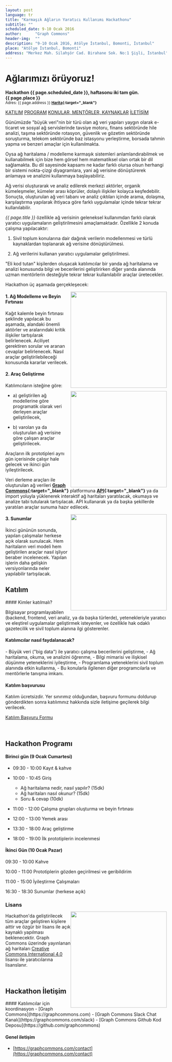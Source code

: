 ```yaml
---
layout: post
language: tr
title: "Karmaşık Ağların Yaratıcı Kullanımı Hackathonu"
subtitle: ""
scheduled_date: 9-10 Ocak 2016
author:      "Graph Commons"
header-img:  ""
description: "9-10 Ocak 2016, Atölye İstanbul, Bomonti, İstanbul"
place: "Atölye İstanbul, Bomonti"
address: "Merkez Mah. Silahşör Cad. Birahane Sok. No:1 Şişli, İstanbul"
---
```

<!-- [English](/hackathons/2015/08/21/istanbul-yapisal-gazetecilik-en) -->

# Ağlarımızı örüyoruz!

**Hackathon {{ page.scheduled_date }}, haftasonu iki tam gün.**
<br>
**{{ page.place }}**
<br>
<small>
Adres: {{ page.address }} **[Harita](http://atolyeistanbul.co/iletisim/){:target="_blank"}**
</small>

<a href="#katilim" class="btn btn-default">KATILIM</a>
<a href="#program" class="btn btn-default">PROGRAM</a>
<a href="#konular-mentorler-kaynaklar" class="btn btn-default">KONULAR, MENTÖRLER, KAYNAKLAR</a>
<a href="#iletisim" class="btn btn-default">İLETİŞİM</a>

Günümüzde "büyük veri"nin bir türü olan ağ veri yapıları yaygın olarak e-ticaret ve sosyal ağ servislerinde tavsiye motoru, finans sektöründe hile analizi, taşıma sektöründe rotasyon, güvenlik ve gözetim sektöründe soruşturma, telekom sektöründe baz istasyonu yerleştirme, borsada tahmin yapma ve benzeri amaçlar için kullanılmakta.

Oysa ağ haritalama / modelleme karmaşık sistemleri anlamlandırabilmek ve kullanabilmek için bize hem görsel hem matematiksel olan ortak bir dil sağlamakta. Bu dil sayesinde kapsamı ne kadar farklı olursa olsun herhangi bir sistemi nokta-çizgi diyagramlara, yani ağ verisine dönüştürerek anlamaya ve analizini kullanmaya başlayabiliriz.

Ağ verisi oluşturarak ve analiz edilerek merkezi aktörler, organik kümeleşmeler, kümeler arası köprüler, dolaylı ilişkiler kolayca keşfedebilir. Sonuçta, oluşturulan ağ veri tabanı ve analiz çıktıları içinde arama, dolaşma, karşılaştırma yapılarak ihtiyaca göre farklı uygulamalar içinde tekrar tekrar kullanılabilir.

*{{ page.title }}* özellikle ağ verisinin geleneksel kullanımdan farklı olarak yaratıcı uygulamaların geliştirilmesini amaçlamaktadır. Özellikle 2 konuda çalışma yapılacaktır:

1. Sivil toplum konularına dair dağınık verilerin modellenmesi ve türlü kaynaklardan toplanarak ağ verisine dönüştürülmesi.

2. Ağ verilerini kullanan yaratıcı uygulamalar geliştirilmesi.

"Eli kod tutan" kişilerden oluşacak katılımcılar bir yanda ağ haritalama ve analizi konusunda bilgi ve becerilerini geliştirirken diğer yanda alanında uzman mentörlerin desteğiyle tekrar tekrar kullanılabilir araçlar üretecekler.

Hackathon üç aşamada gerçekleşecek:

<img style="float:right; width:300px" src="http://blog.graphcommons.com/wp-content/uploads/2014/12/graphcommons-collaborative-mapping.png">

#### 1. Ağ Modelleme ve Beyin Fırtınası

Kağıt kalemle beyin fırtınası şeklinde yapılacak bu aşamada, alandaki önemli aktörler ve aralarındaki kritik ilişkiler tartışılarak belirlenecek. Aciliyet gerektiren sorular ve aranan cevaplar belirlenecek. Nasıl araçlar geliştirilebileceği konusunda kararlar verilecek.

<img style="float:right; width:300px; margin-top:10px;" src="http://blog.graphcommons.com/wp-content/uploads/2015/08/graph-json-structure.png">

#### 2. Araç Geliştirme

Katılımcıların isteğine göre:

- a) geliştirilen ağ modellerine göre programatik olarak veri derleyen araçlar geliştirilecek,

- b) varolan ya da oluşturulan ağ verisine göre çalışan araçlar geliştirilecek.

Araçların ilk prototipleri aynı gün içerisinde çalışır hale gelecek ve ikinci gün iyileştirilecek.

Veri derleme araçları ile oluşturulan ağ verileri **[Graph Commons](https://graphcommons.com){:target="_blank"}** platformuna **[API](https://graphcommons.com/dev){:target="_blank"}** ya da import yoluyla yüklenerek interaktif ağ haritaları yaratılacak, okumaya ve analize tabi tutularak tartışılacak. API kullanarak ya da başka şekillerde yaratılan araçlar sunuma hazır edilecek.

<img style="float:right; width:300px;" src="http://blog.graphcommons.com/wp-content/uploads/2015/08/graphcommons-mapping-analysis.png">

#### 3. Sunumlar

İkinci gününün sonunda, yapılan çalışmalar herkese açık olarak sunulacak. Hem haritaların veri modeli hem geliştirilen araçlar nasıl işliyor beraber incelenecek. Yapılan işlerin daha gelişkin versiyonlarında neler yapılabilir tartışılacak.


<a name="katilim"></a>

## Katılım
<p/>
#### Kimler katılmalı?

Bilgisayar programlayabilen (backend, frontend, veri analiz, ya da başka türlerde), yetenekleriyle yaratıcı ve eleştirel uygulamalar geliştirmek isteyenler, ve özellikle hak odaklı gazetecilik ve sivil toplum alanına ilgi gösterenler.

#### Katılımcılar nasıl faydalanacak?
<p/>
- Büyük veri ("big data") ile yaratıcı çalışma becerilerini geliştirme,
- Ağ haritalama, okuma, ve analizini öğrenme,
- Bilgi mimarisi ve ilişkisel düşünme yeteneklerini iyileştirme,
- Programlama yeteneklerini sivil toplum alanında etkin kullanma,
- Bu konularla ilgilenen diğer programcılarla ve mentörlerle tanışma imkanı.
<p/>

#### Katılım başvurusu

Katılım ücretsizdir. Yer sınırımız olduğundan, başvuru formunu doldurup gönderdikten sonra katılımınız hakkında sizle iletişime geçilerek bilgi verilecek.

<a class="btn btn-primary" href="https://docs.google.com/forms/d/1hs11dAkdyhzZny5y8R1XV8ou5YvfEtai0USCXBjDGV8/viewform">Katılım Başvuru Formu</a>

<br>
<a name="program"></a>

## Hackathon Programı

<p/>

#### Birinci gün (9 Ocak Cumartesi)

- 09:30 - 10:00 Kayıt & kahve

- 10:00 - 10:45 Giriş
    - Ağ haritalama nedir, nasıl yapılır? (15dk)
    - Ağ haritaları nasıl okunur? (15dk)
    - Soru & cevap (10dk)

- 11:00 - 12:00 Çalışma grupları oluşturma ve beyin fırtınası

- 12:00 - 13:00 Yemek arası

- 13:30 - 18:00 Araç geliştirme

- 18:00 - 19:00 İlk prototiplerin incelenmesi

<p/>

#### İkinci Gün (10 Ocak Pazar)

09:30 - 10:00 Kahve

10:00 - 11:00 Prototiplerin gözden geçirilmesi ve geribildirim

11:00 - 15:00 İyileştirme Çalışmaları

16:30 - 18:30 Sunumlar (herkese açık)


<!-- <br>
<a name="konular-mentorler-kaynaklar"></a>

## Konular, Mentörler, Veri Kaynakları

Aşağıda listelenen konularda uzman mentörler hangi aktörler önemli, hangi özelliklere bakmalı, hangi ilişkiler daha kritik, bu konularda modelleme yaparken yardımcı olacaklar.

Veri toplanacak kaynaklar düz metin (haber, rapor, bildiri), yarı yapısal (HTML tablo, wiki), ya da tam yapısal (API, veritabanı) olabilir. Düz metin ve yarı yapısal kaynaklar için "[scrape](https://en.wikipedia.org/wiki/Web_scraping)" yöntemiyle, API ve açık veritabanları için programatik sorgulama ile veri derlenebilir. Ayrıca var olan Excel/Spreadsheet dosyaları yeniden düzenlenerek kullanışlı hale getirilebilir.

Aşağıdaki konularda bildiğiniz veri kaynakları önerilerinizi **workshop@graphcommons.com** adresine gönderebilirsiniz.

<a name="kent"></a>

### Ekoloji ve Kent Hakkı

Devlet kurumları ile şirketler arasında müşterek varlıklarımızı elimizden alan ne tür ortaklıklar kuruluyor? **İhale imtiyazlarından yararlananlar** (21b pazarlık usülü, ÇED'den muafiyet, İmar planı değişikliği vb.) şirketler hangileri, bu **imtiyazları sağlayan kamu kurumları** hangileri?

Gıda alanında organik ürün üreticileri aslında mülksüzleştiren ağlarda yer alan firmalardan mıdır? Ana gıda markaları, **süpermarket zincirlerinin sahiplik ilişkileri** nasıldır? Gıda piyasasının diğer piyasalarla ilişkilerini gösterebilir miyiz?

Çevre ve Şehircilik Bakanlığı sitesindeki duyurulardan mahalleleri ilgilendiren riskli alan, rezerv alan ilanları, kentsel dönüşüm projeleri, plan tadilatları, plan ilanları ve ihaleleri bilgilerini çıkarıp düzenli olarak güncellenen bir **mahalleler birliği ağ haritası** oluşturulabilir mi?

**TOKİ Projeleri - Yüklenici Firma - Proje konut** ilişkisine bakılarak proje konut dairelerin büyüklüğü gösterebilir. Birçok yüklenici firma aslında tek bir firmaya ait olabiliyor. Bu örüntüleri nasıl görünür kılabiliriz?

##### Mentörler

- [Elif İnce](https://twitter.com/elifince), Gazeteci, Ekoloji Kolektifi
- [Yaşar Adanalı](https://twitter.com/ysrdnl), Mutlu Kent
- [Bengi Akbulut](https://independent.academia.edu/BengiAkbulut), Ekoloji Kolektifi
- [İmre Azem](https://vimeo.com/user28727396), Film direktörü

##### Kaynaklar

- [İMECE](http://www.toplumunsehircilikhareketi.org)
- [Ekoloji Kolektifi](http://www.ekolojikolektifi.org)
- [Mutlu Kent](https://mutlukent.wordpress.com)
- [kuzeyormanlari.org](http://www.kuzeyormanlari.org)
- [mulksuzlestirme.org](http://mulksuzlestirme.org)
- ÇEB'in illere özel yaptığı duyurular, örn [Giresun ](http://www.csb.gov.tr/iller/giresun/index.php?Sayfa=duyuruliste), [Tunceli](http://www.csb.gov.tr/iller/tunceli/index.php?Sayfa=duyuruliste), [Erzincan](http://www.csb.gov.tr/iller/erzincan/index.php?Sayfa=duyuruliste)
- [EKAP ihale arama motoru ](https://ekap.kik.gov.tr)
- [mahallelerbirligi.org](http://mahallelerbirligi.org)
- [kentteadalet.org](http://kentteadalet.org)
- [TOKİ İhale tarihleri](http://toki.gov.tr/ihale-tarihleri)
- [direncevre.org](http://www.direncevre.org)
- [karaatlas.org](http://www.karaatlas.org)
- [http://bianet.org/bianet/cevre](http://bianet.org/bianet/cevre)
- [http://bianet.org/bianet/kent](http://bianet.org/bianet/kent)
- [Milliyet arşiv sayfası](http://gazetearsivi.milliyet.com.tr/)ndan "gecekondu" ile ilgili tüm haberlerler çekilip, yıllara göre ilişkilendirilebilir.

<a name="internet"></a>

### İnternet ve İfade Özgürlüğü

**Kitlesel gözetim** araçları, türleri, üreten şirketler, satın alan devlet kurumları, destekleyen uluslararası konsorsiyumlar nelerdir, bu gözetim teknolojileri nasıl kullanılmaktadır? Bu bağlamda yerel ve uluslarlararası kurum, birey, devlet arası mevcut ilişkiler nasıl düzenlenebilir?

Mahremiyet nasıl korunur? Sağlıktan sosyal medyaya ne tür **kişisel verilerin gizliliği** sağlanmalıdır? Hangi firmalar ve kurumlar şu anda kişisel verileri toplamakta ve kullanmakta? **Unutulma hakkının çerçevesi** nasıl çizilmelidir? "Benim saklayacak hiçbirşeyim yok", "beni kim niye gözetlesin ki" gibi pasif argümanlar ile daimi gözetim altında kalmayı kabullenmek nasıl sorunlara yol açmaktadır?

**İnternet sansürü** içinde BTK, RTÜK vb devlet kurumlarının ve ISP'lerin rolleri ve ilişkileri nelerdir? 5651 kanun maddeleri hangi sansürleri nasıl bağlamaktadır?

**Alternatif medya** hangi ilişikilerle sürdürülebilir hale gelebilir? Yurttaş gazeteciliği, kitlesel fonlama, paylaşım ekonomisi, hibe fon desteği, medyalar arası dayanışma gibi modeller hali hazırda alternatif medya için nasıl işlemektedir?

**Sosyal medyada nefret söylemi ve troller** nasıl organize oluyor, nasıl yayılıyor, nasıl etki ediyor?

**Şeylerin İnterneti (Internet of things)** alanında oluşturulan konsorsiyumlar nasıl Silikon Vadisi startupları ile kent yönetimlerini, silah üreticilerini, ve Suudi Arabistan krallığını bir araya getirebiliyor?

##### Mentörler

- [Aslı Telli Aydemir](https://twitter.com/aslitelli), Alternatif Bilişim Derneği, İstanbul Şehir Üniversitesi
- [Işık Mater](https://twitter.com/isik5), Alternatif Bilişim Derneği
- [Ahmet Sabancı](https://twitter.com/ahmetasabanci), Alternatif Bilişim Derneği, Jiyan

##### Kaynaklar
- [5651 nolu İnternet kanunu](https://www.tbmm.gov.tr/kanunlar/k5651.html)
- [https://alternatifbilisim.org](https://alternatifbilisim.org)
- [Internet Ungovernance Forum](https://iuf.alternatifbilisim.org)
- [http://privacy.cyber-rights.org.tr](http://privacy.cyber-rights.org.tr)
- [http://engelliweb.com](http://engelliweb.com)
- [Bianet İfade Özgürlüğü Kategorisi](http://bianet.org/bianet/ifade-ozgurlugu)
- [Article19](https://www.article19.org/)
- [Access](https://www.accessnow.org/)
- [Chaos Computing Club](https://www.ccc.de/en/)
- [Çağdaş Gazeteciler Derneği](http://www.cgd.org.tr/)
- [Index on censorship](https://www.indexoncensorship.org/)
- [Sınır Tanımıyan Gazeteciler](https://en.rsf.org/)
- [EDRI](https://edri.org/)
- [Global Voices](https://globalvoicesonline.org/)
- [Platform Cooperativism](https://medium.com/@trebors/platform-cooperativism-vs-the-sharing-economy-2ea737f1b5ad)
- İnternet yönetişimi bağlamında Bruce Sterling "Şeylerin Interneti" (Internet of Things) arkasındaki güç ilişkilerini anlatıyor https://vimeo.com/109790298
- [Şeylerin İnterneti alanında oluşturulan konsorsiyumlar](https://twitter.com/arikan/status/631899473069895680)


<a name="meclis"></a>

### Meclis ve Kanunlar

AKP hükümeti sadece son (24.) dönemde meclise 744 kanun tasarısı sevk etti. Kanunlarda yapılan değişiklikler pek çok şirkete imtiyazlar vermekte. Sadece halkı mülksüzleştirmeye yol açan kanun değişikliklerine bakarsak:

- 4734 sayılı kamu ihale kanunu ile 2008'de Md 20'ye yapılan bir değişiklik ile ihalelerin "belli istekliler"e verilmesinin yolu açıldı.
- 3996 sayılı yap-işlet-devret kanunu
- 5346 sayılı kanun (enerji)
- 5396 sayılı Sağlık Hizmetleri Kanunu (hastaneleri İkitelli Sağlık Kent'e Yap-Kirala-Devret yöntemi ile taşıyıp, şehir içindeki hastane arazilerini TOKİ'ye bırakan kanun)
- 5366 sayılı Yıpranan Tarihi ve Kültürel taşınmazların yenilenmesi ile ilgili kanun
- 2985 sayılı toplu konut kanunu
- 5273 sayılı arsa üretimi ve değerlendirilmesi kanunu (1164 sayılı Arsa Ofisi Kanunu)
- Devlet Arsa Ofisine ait 64 milyon metrekare arsayı TOKİ'te transfer eden kanun
- TOKİ'yi doğrudan başbakanlığa bağlayan kanun
- TOKİ'nin özel firmalar ile ortak iş yapmasını sağlayan kanun
- TOKİ'yi arazi vergisinden muaf kılan kanun
- Yassıada'yı YİD kapsamına alan 6456 saylı kanun

##### Mentörler

- [Özlem Zıngıl](https://twitter.com/ozlemzingil), Şeffaflık Derneği
- [Esra Gürakar](https://twitter.com/esra_gurakar), Okan Üniversitesi

##### Kaynaklar

- [https://tbmm.gov.tr](https://tbmm.gov.tr)
- [TBMM Soru Önergeleri Sorgulama](https://www.tbmm.gov.tr/develop/owa/yazili_sozlu_soru_sd.sorgu_baslangic)


<a name="kamu"></a>

### Bölgesel Kamu Politikaları ve Yatırımları

##### Mentörler

- [Emel Kurma](https://twitter.com/emelkurma), Helsinki Yurttaşlar Derneği

##### Kaynaklar

- [http://yereldemokrasi.net](http://yereldemokrasi.net)


<a name="tekel"></a>

### Tekelcilik, Yolsuzluk, Şeffaflık

**Yerel yönetimde yolsuzluk** – Algımız genelde ulusal düzeyde ya da İstanbul-Ankara gibi şehirlerde olup bitenlere yönelmekte, ancak asıl "oy makinası" yerel düzeyde çalışmakta. Yerel düzeyde siyasi oluşumlar içinde aktörler neler? **İl/ilçe belediye meclis üyeleri**, **parti il/ilçe başkanları ve il/ilçe örgüt üyeleri**, **spor klüpleri yönetim kadroları**, **yerel medya sahipleri**, **hemşehri dernekleri**. Bu aktörler arasındaki ilişki biçimleri **kamu ihalelerinin dağıtımı**, **yerel siyasete devşirme**, çeşitli **yönetimlere atama** şeklinde olabiliyor. Yerel medyada ise anaakım medyada olanların küçük ölçeklileri gerçekleşmekte.

##### Mentörler

- [Orhan Silier](http://www.tarihvakfi.com/urun_liste.asp?kid=33976)
- [Özlem Zıngıl](https://twitter.com/ozlemzingil), Şeffaflık Derneği
- [Esra Gürakar](https://twitter.com/esra_gurakar), Okan Üniversitesi
- [Mustafa Sönmez](https://twitter.com/mustfsnmz), Birgün

##### Kaynaklar

- [Hazine Müsteşarlığı Merkezi Finans ve İhale](http://www.cfcu.gov.tr)
- [Bilgi Edinme Hakkı Kanunu](https://tr.wikipedia.org/wiki/Bilgi_Edinme_Hakk%C4%B1_Kanunu)
- [http://mulksuzlestirme.org](http://mulksuzlestirme.org)


<a name="medya"></a>

### Medya Sahipliği

Medya sahipliğinin yıllara göre dağılımının değişimini göstermek önemli olacaktır. Medya sahipliği ile diğer yatırımlar arasındaki ilişki, bu ilişkinin tarihsel değişimi, hangi medya sahibi hangi yatırımlarla ne kadar büyümüş? Medya sahiplerine verilen teşvikler nelerdir?

Medya sahiplerinin kamu ihalelerine başvuru ve kazanma oranı (kamu ihalelerine ait veri tabanları kullanılabilir). İşten çıkarılan gazetecilerin sayısı ve ihaleler arası bir ilişki kurulabilir mi? Rekabet Kurulu'nun medya ile ilgili kararları tablolaştırılabilir. RTÜK sitesindeki lisans verilen şirketlerin haritalanması yapılabilir, çoğunlukla orada yazan şirket isimlerinden hangi medya grubuna ait olduğu anlaşılmayabiliyor. Bunları birleştirerek medya sahipliğine dair bir harita çok faydalı olacaktır.

Medyada reklamveren ve reklam alan ilişkileri ile basın-ilan kurumundan ilan alma ilişkileri haritalandırılabilir.

Medya yöneticilerinin daha önce çalıştıkları yerlerin haritası. Geçmiş yönetim kurulu, yöneticilerini çıkararak kimin hangi medyayı kurduğunu ardından nereye geçtiğini görmek (Darbeleri Araştırma Komisyonu raporları kullanılabilir).

Özetle, aktör türleri **medya şirketleri**, **medya şirketi sahipleri**, **yönetim kurulundaki isimler**, **medya sahiplerinin diğer yatırımları** (enerji, madencilik, inşaat, gayrımenkul, sanayi, finans vb) ve **medya sahiplerine ait diğer şirketlerin ihale alımı**, **birleşme ve satın almalar**.

##### Mentörler

- [Ceren Sözeri](https://twitter.com/cerensozeri), Galatasaray Üniversitesi
- [Murat İnceoglu](https://twitter.com/muratinceoglu), Gazeteci

##### Kaynaklar

- [Türkiye Medya Sahipleri Ağı](https://graphcommons.com/graphs/09426282-c311-4b39-be2c-1bd4f93b5771)
- [Bianet medya kategorisi](http://bianet.org/bianet/medya)
- [Türkiye’de medya sahipliği 2015](http://platform24.org/medya-izleme/813/-hukumeti-destekleyene-butun-kapilar-aciliyor)
- [Türkiye'de Medya-İktidar İlişkileri Raporu, 2015](http://platform24.org/Content/Uploads/Editor/T%C3%BCrkiye%E2%80%99de%20Medya-%C4%B0ktidar%20%C4%B0li%C5%9Fkileri-BASKI.pdf)
- [RTÜK](http://www.rtuk.org.tr/Home/SolMenu/109#)
- [RATEM Sektör Raporu, 2013](http://www.ratem.org/web/RATEM_Sektor_Raporu_2014.pdf)
- [Medya temsilcileri Darbeleri Araştırma Komisyonu'na ne anlattı?](http://t24.com.tr/haber/tbmm-darbe-ve-muhtiralari-arastirma-komisyonu-tutanaklari,217339)


<a name="emek"></a>

### Emek: çalışma koşulları, acısı ve direnişleri

Alanda önemli olan aktörler **Sendikalar**, **Sendikamsı işçi örgütlenmeleri** (bazen mahalle örgütlenmeleri ve dergi çevreleri ile içiçe), **DİSK_AR**, mesleki sağlık ve güvenlik alanında **TTB**, özellikle **İşçi Sağlığı ve İşyeri Hekimliği Kolu**, sayıları 130.000'i geçen TÜİSAG ve İSAG gibi  **İSİG uzmanları örgütlenmeleri**, **Çalışma ve Sosyal Güvenlik Bakanlığı**, **ÇŞB**, **Enerji Bakanlığı**, **OSGB (Ortak Sağlık ve Güvenlik Birimi) Sunucuları**, ve **İşveren Örgütleri**.

##### Mentörler

- [Aslı Odman](https://twitter.com/odmanasli), Mimar Sinan Üniversitesi, İşçi Sağlığı ve İş Güvenliği Meclisi
- [İrfan Kaygısız](https://twitter.com/rfankaygsz), Birleşik-Metal Sendikası Uzmanı
- [Ebru Işıklı](http://boun.academia.edu/EbruIsikli)
- [Orhun Aras Köksal](http://ku.academia.edu/OrhunArasK%C3%B6ksal)

##### Kaynaklar

- [http://guvenlicalisma.org](http://guvenlicalisma.org) Haziran 2011'den beri aylık raporlar yayınlıyor.
- [Yangın Kulesi](http://guvenlicalisma.org/index.php?option=com_content&view=category&id=142:yangin-kulesi&Itemid=229)
- [İş Cinayetleri Almanakları 2013-3015](http://iscinayetleriniunutma.org) Ay ay ölümlerin 'hikayelerine' daha ayrıntılı giriyor ve meslek hastlalığı emare ve nedenlerine dair mülakatlar yayınlıyor.
- [Türk Tabipler Birliği Mesleki Sağlık Güvenlik Dergisi](http://www.ttb.org.tr/MSG/) ve [İşçi Sağlığı ve İşyeri Hekimliği Kolu](http://www.ttb.org.tr/kol/is/)
- TMMOB'a bağlı spesifik Oda'ların bazı raporları emekle ilgili veriler de içeriyor ([Maden Mühendisleri Odası](http://www.maden.org.tr/), [İnşaat Mühendisleri Odası](http://www.imo.org.tr/) ...)
- Emek Direnişlerini 2013'den beri aylık olarak basın taramalarından tutan İrfan Kaygısız'ın işleri / makaleleri ([DİSK_AR dergisi](www.disk.org.tr/category/diskten/disk-ar/)) + 2015'den beri aylık raporlar hazırlayan ekibin işleri.
- [sendika1.org](http://sendika1.org/) arşivleri 2000'den beri emek direnişlerinin nabzını tutuyor.
- [Evrensel](http://www.evrensel.net/), [Özgür Gündem](http://www.ozgur-gundem.com/), [http://direnemek.org](http://direnemek.org)
- [SGK](www.sgk.gov.tr/wps/portal/tr/kurumsal/istatistikler) iş kazaları / meslek hastalıkları verileri (soru önergelerine yansıdığı kadarıyla güncel veriler de)
- [TÜİSAG](http://tuisag.com/yillik-is-kazalari-istatistikleri/) ve [İSAG](http://www.isag.org.tr) İş Sağlığı ve Güvenliği Profesyonelleri Toplulukları veri derlemeleri
- [Çalışma ve Sosyal Güvenlik Bakanlığı](http://www.csgb.gov.tr/csgbPortal/csgb.portal) ve İş Sağlığı ve Güvenliği Genel Müdürlüğü'nün sağladığı resmi çalışan sayıları, sendikalı sayıları
- [Hane halkı işgücü anketleri](http://www.tuik.gov.tr/Kitap.do?metod=KitapDetay&KT_ID=8&KITAP_ID=25) sonuçları
- Eski DPT (Devlet Planlama Teşkilatı) 5 yıllık kalkınma raporlarının sektörel kısımları
- [İş Müfettişleri Derneği](http://www.ismufder.org/)
- [Yatırım Ortamını İyileştirme Koordinasyon Kurulu](http://www.yoikk.gov.tr/detay.cfm?MID=1) (YOİKK)
- İşveren Örgütleri raporları ([MESS](https://www.mess.org.tr) ...)


<a name="egitim"></a>

### Eğitim Reformu

Türkiye'de sivil toplum kuruluşları eğitim alanına önemi katkılar yapıyorlar. Bu aslında Osmanlı'ya kadar uzanan bir gelenek: Osmanlı'da medreseler vakıflara bağlıydı. Cumhuriyet ve Tevhid-i Tedrisat sonrasında sivil toplumun eğitime katkısı özel eğitim kurumu (anaokulundan üniversiteye) kurmak ve işletmek; okul binası veya öğrenci yurdu yapıp devlete bağışlamak; öğrencilere burs vermek ve özellikle 1990'lardan itibaren dezavantajlı çocuk ve ailelere eğitim hizmeti (okuma-yazma eğitiminden öğretmen eğitimine) sunmak şeklinde gerçekleşiyor. 2000'lerden sonra ise sivil toplum girişimleri eğitime dair düşünme kuruluşları yoluyla eğitim politikaları alanına da girmeye başladı. Bugün geldiğimiz noktada eğitim sektöründe aktif ve giderek ideolojik olarak farklılaşan bir sivil toplum görüyoruz.

**Eğitimde Sivil toplum kuruluşları** çok farklı ihtiyaçlara cevap veriyorlar. Bu kuruluşların hem kendi aralarında hem de kamuyla etkileşimli ve çoğu zaman kesişen ilişki ağları var. Bu ağların haritalanması **kamu dışı aktörlerin eğitim alanındaki faaliyetlerini** göstermesi açısından tüm paydaşlar için bilgilendirici olacaktır. Bu harita, Türkiye'nin öncelikli eğitim sorunlarıyla da ilişkilendirildiğinde hangi sorunların önceliklendirildiğini (nicelik ve nitelik açısından) ya da hangi sorunların daha arka planda kaldığını görebilmek mümkün olabilir.

Eğitimin konu (erişim, kalite, vs.) ve/veya kademe (okul öncesi, ilköğretim, vb.) öncelikleri; bu önceliklere dair **politika yapma ve/veya yürütme sorumluluğu olan kamu kurumları**; bu önceliklere dair **hizmet, araştırma, vb. üreten kamu dışı kurumlar** (sendikalar da dahil olabilir); bu **kamu dışı kurumları fonlayan kurumlar** (vakıf, şirket, kamu, uluslararası kuruluşlar, kitlesel ve bireyler); ve son olarak **kamudan ya da kamu dışından hizmet alan yurttaşlar** (çocuk, anne, baba, öğretmen, vb.).

Bu aktör türleri arasında **işbirliği** (beraber iş yapma); **savunu** (kamu dışı aktörlerin veri temelli bir süreçte kamunun kararını etkilemesi); **lobicilik** (kamu dışı aktörlerin çıkar temelli ve işbirliğ içeren bir süreçte kamunun kararını etkilemesi); **fon temini**; **yurttaşlara hizmet sunumu** ve **kişisel/kurumsal kapasite güçlendirme**; **burs sağlanması**; **okul yapılması**; **kurumsal sosyal sorumluluk projeleri**, vb. gibi türlere bakılabilir.

Bu verilerin birazını ERG (Eğitim Reformu Girişimi) getirebilir. Birazını da araştırma yoluyla örneğin sivil toplum kuruluşlarının web siteleri, faaliyet raporları, MEB faaliyet raporlarındaki protokol bilgileri, vb. kaynaklarda bulmaya devam edebiliriz.

##### Mentörler

- [Batuhan Aydagül](http://batuhanaydagul.org/), Eğitim Reformu Girişimi

##### Kaynaklar

- [Eğitim Reformu Girişimi](http://erg.sabanciuniv.edu/en)
- [Yüksek Eğitim Endüstriyel Kompleksi](http://burak-arikan.com/ozeluniversiteler)
- [Milli Eğitim Bakanlığı Bilişim Sistemleri](https://mebbis.meb.gov.tr)
- [TUİK Eğitim İstatistikleri](http://www.tuik.gov.tr/PreTablo.do?alt_id=1018)


<a name="kadin"></a>

### Kadın Hakları

##### Mentörler

- [İdil Elveriş](https://twitter.com/idilika), İstanbul Bilgi Üniversitesi
- [Çiçek Tahaoğlu](http://bianet.org/yazar/cicek-tahaoglu), Bianet
- [Burcu Karakaş](https://twitter.com/burcuas), Gazeteci

##### Kaynaklar

- [http://www.anitsayac.com](http://www.anitsayac.com)
- [Twitter'da #sendeanlat](https://twitter.com/search?q=%23sendeanlat&src=tyah)
- [https://bianet.org/konu/cetele](https://bianet.org/konu/cetele)
- [http://www.cinsomedya.org](http://www.cinsomedya.org)
- [http://www.5harfliler.com](http://www.5harfliler.com)
- [Bianet Kadın Kategorisi](http://bianet.org/bianet/kadin)
- [Mor Çatı](https://www.morcati.org.tr/tr/)
- [Sosyalist Feminist Kolektif](http://www.sosyalistfeministkolektif.org/)
- [KADER](http://www.ka-der.org.tr/)
- [KAMER Vakfı](http://www.kamer.org.tr/)
- [Bianet çetele](http://bianet.org/konu/cetele)
- [Uçan Süpürge](http://www.ucansupurge.org/)

<a name="lgbti"></a>

### LGBTİ Hakları

##### Mentörler

- [Çiçek Tahaoğlu](http://bianet.org/yazar/cicek-tahaoglu), Bianet
- [Burcu Karakaş](https://twitter.com/burcuas), Gazeteci

##### Kaynaklar

- [Türkiye'de LGBT hakları](https://tr.wikipedia.org/wiki/T%C3%BCrkiye%27de_LGBT_haklar%C4%B1)
- [Lambda Istanbul](http://www.lambdaistanbul.org)
- [Bianet LGBTİ kategorisi](http://bianet.org/bianet/lgbti)
- [Kaos GL](http://www.kaosgl.com/)
- [SPoD](http://www.spod.org.tr/)

<a name="gocmen"></a>

### Göçmen Hakları

Şu anda yaşanan Suriyeli göçmen/mülteci krizinin en önemli aktörleri **göçmenler**, ilgili ülkelerin **politika yapıcıları** ve **göçmenler için ayrılan bütçeleri**, **uluslararası ve ulusal STK’lar**,  **basın** olarak sıralanabilir. Bölgede Suriye’ye **komşu ülkeler ile AB ülkeleri’nde uygulanan göç politikaları**, bu konuya ayrılan insani yardım **bütçeleri** politika odaklı bir haritalamaya imkan verebilir. **Göçmenlerin Suriye’den başlayıp komşu ülkeler veya Avrupa’da son bulan yolculukları** kısmen de olsa UNHCR verileri ile haritalanabilir. Hemen hemen hergün Suriyeli göçmenlerle ilgili haber yapan medyada kullanılan **haber diline bakarak**;  “göç dalgası”, “kaçak” gibi yerici (pejoratif) kavramların kullanım sıklığı incelenebilir.

Türkiye’de gerçekleşen iç göçü anlamak için TÜİK ADNKS veritabanından çekilecek göç matrisleri üzerinde **göç veren ve göç alan yerler** birbirlerine bağlanarak göç örüntüleri gösterilebilir.

##### Mentörler

- [Özge Aktaş Mazman](http://www.tesev.org.tr/ozge-aktas-mazman/Content/1834.html), TESEV

##### Kaynaklar

- [http://gocmendayanisma.org](http://gocmendayanisma.org)
- [http://www.multeci.net](http://www.multeci.net)
- [http://www.themigrantsfiles.com](http://www.themigrantsfiles.com)
- [Avrupa ve Çevresi Göçmen Kampı Haritaları, 2005-2009, Migreurop](http://dugumkume.org/avrupa-ve-cevresi-gocmen-kampi-haritalari-2005-2009-migreurop/)
- [Migreurop Network](http://www.migreurop.org/article643.html?lang=en)
- [Türkiye iç göç akımlarının güncel verisi ve göçmenlerin yaş ve eğitim profilleri](http://tuikapp.tuik.gov.tr/adnksdagitapp/adnks.zul)
- [Suriyeli göçmenler ile ilgili güncel veriler](http://www.3rpsyriacrisis.org/the-3rp/turkey/) bu sayfadan indirilebilecek stratejik dokumandan da faydalanilabilir.
- [Suriyeli göçmenler ile ilgili insani yardım ve araştırma için hangi ülke ve hangi kurum ne kadar fon veriyor](http://data.unhcr.org/syrianrefugees/country.php?id=224) Bu dökümanlar Orta Doğu’daki diğer ülkelerin de dahil olduğu bir harita üzerine akan fonları gösterebilir.
- [Afad 2013 tarihli Suriyeliler saha raporları ve Suriyeli kadınlar ile ilgili 2014 tarihli raporu](https://www.afad.gov.tr/TR/IcerikDetay1.aspx?ID=16&IcerikID=1636)
- [Uluslarlararasi göç örgütü Türkiye sayfası ](http://www.turkey.iom.int) Genel olarak Türkiye göçmen verileri.
- [Suriyeliler ile ilgili araştırma yapmış Türkiye’de STK’lar ve araştırma konuları](http://www.anadolukultur.org/tr/calisma-alanlari/kulturel-cesitlilik-ve-insan-haklari/suriyeli-multeciler-bekleme-odasindan-oturma-odasina/178)


<a name="gida"></a>

### Sürdürülebilir Tarım ve Gıda

Ekosistem insanın kendine dönük değerlendirmesi içinde "kaynak" olarak kavranabiliyor, "gıda" bu kaynaklardan biri, "ekoloji" de sıklıkla bu kaynaklarla nasıl bir iletişim ve ilişkide olduğumuzla yüzleşmemizi sağlayan bir bilim dalı. Bu bağlamda kaynaklar: **biyotik kaynaklar** ve **abiyotik kaynaklar** olarak ikiye ayrılır, her ikisinin de **"gıda"** bağlamında haritalamasının ekolojik varlığımızı şeffaflaştıracaktır. Hem gıda, hem biyotik, hem de abiyotik üzerinden bakıldığında sucul kaynakların nasıl talan edildiğini hem de yeni av mevsiminin başladığı şu günlerde İstanbul'un haline bakarak, **balıkçılar**, **kooperatifler** ve **kabzımallar** üzerinden haritalandırabilir.

##### Mentörler

- [Defne Koryürek](https://twitter.com/dkoryurek), Fikir Sahibi Damaklar

##### Kaynaklar

- [Buğday Derneği](http://www.bugday.org)
- [Fikir Sahibi Damaklar](http://www.fikirsahibidamaklar.org/)
- [Slow Food Hareketi](http://slowfood.com/)
- [Yeryüzü Derneği](http://www.yeryuzudernegi.org)
- [Gıda Güvenliği Hareketi](http://www.gidahareketi.org)
- [Doğa Derneği](http://www.dogadernegi.org/)
- [Doğa Okulu](http://dogaaskina.org/)
- [Greenpeace Türkiye](http://www.greenpeace.org/turkey/tr/)
- [http://www.tusedad.org](http://www.tusedad.org)
- [http://www.karasaban.net](http://www.karasaban.net)
- [http://www.gdoyahayir.net](http://www.suhakki.org)
- [http://www.suhakki.org](http://www.suhakki.org)
- [Tohum Takas Ağı](https://www.tohumtakas.org/TohumTakasAgiHakkinda.php)
- [tarimdunyasi.net](http://www.tarimdunyasi.net/)
- [Heifer](http://www.heifer.org/)
- [Grist](http://grist.org/)
- [Yeşil Gazete](http://yesilgazete.org/)
- [Yeşilist](http://www.yesilist.com/)

<a name="militarizm"></a>

### Militarizm

##### Mentörler

- [Kerem Çiftçioğlu](https://twitter.com/keyhude), Hakikat Adalet Hafıza Merkezi

##### Kaynaklar

- [http://www.askerhaklari.com](http://www.askerhaklari.com)
- [http://www.zorlakaybetmeler.org](http://www.zorlakaybetmeler.org)
- [http://hakikatadalethafiza.org](http://hakikatadalethafiza.org)
- [Bianet militarizm kategorisi](http://bianet.org/bianet/militarizm)
- [Vicdani Ret Derneği](http://vicdaniret.org)

<a name="genel"></a>

### Genel

##### Mentörler

- [Serdar Paktın](https://twitter.com/paktin), pakt semiyotik & strateji
- [Gökhan Biçici](https://twitter.com/gokhanbicici), TAREM, dokuz8Haber

##### Kaynaklar

- [https://tr.wikipedia.org](https://tr.wikipedia.org)
- [https://www.wikidata.org](https://www.wikidata.org)
- [http://www.tuik.gov.tr](http://www.tuik.gov.tr)
- [Google APIs](https://code.google.com/apis/console)
- [New York Times Konuları](http://www.nytimes.com/pages/topics)
- [BBC News Labs](http://bbcnewslabs.co.uk/projects)
- [Sunlight Foundation API](https://sunlightfoundation.com/api)
- [Avrupa İnsan Hakları Mahkemesi Veritabanı](http://hudoc.echr.coe.int/)
- [http://data.worldbank.org](http://data.worldbank.org)
- [List of news media APIs](https://en.wikipedia.org/wiki/List_of_news_media_APIs)


<a name="yayin-platformlari"></a>

### Yayın platformlarından veri çıkarma

Yaygın kullanılan yayın platformlarında oluşturulan içerikleri haritalandırmak üzere çıkararak yapısal veriye dönüştürme. Pluginler, RSSlerden ve APIlerden haritaya çeviren uygulamalar, canonical scrape uygulamaları, kütüphaneler geliştirilebilir.

- [Wordpress Plugin Development](https://codex.wordpress.org/Writing_a_Plugin)
- [Drupal API](https://www.drupal.org/developing/api)
- [RSS Beslemeleri](https://en.wikipedia.org/wiki/RSS)
- [Jekyll](http://jekyllrb.com/)
- [Twitter API](https://dev.twitter.com/overview/documentation)
- [Facebook Social Graph API](https://developers.facebook.com/docs/graph-api) -->


<img style="float:right; width:300px; margin-top: 40px;" src="http://blog.graphcommons.com/wp-content/uploads/2015/08/graphcommons-publishing-sharing.png">

### Lisans

Hackathon'da geliştirilecek tüm araçlar geliştiren kişilere aittir ve özgür bir lisans ile açık kaynaklı yapılması beklenecektir. Graph Commons üzerinde yayınlanan ağ haritaları [Creative Commons International 4.0](https://creativecommons.org/licenses/by/4.0/) lisansı ile yaratıcılarına lisanslanır.

<br>
<a name="iletisim"></a>

## Hackathon İletişim
<p/>
#### Katılımcılar için koordinasyon
- [Graph Commons](https://graphcommons.com)
- [Graph Commons Slack Chat Kanalı](https://graphcommons.com/slack)
- [Graph Commons Github Kod Deposu](https://github.com/graphcommons)

#### Genel iletişim
- [https://graphcommons.com/contact](https://graphcommons.com/contact)
